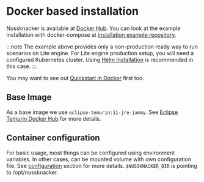 # Docker based installation

Nussknacker is available at [Docker Hub](https://hub.docker.com/r/touk/nussknacker/).
You can look at the example installation
with docker-compose at [installation example repository](https://github.com/TouK/nussknacker-installation-example/). 

:::note
The example above provides only a non-production ready way to run scenarios on Lite engine. For Lite engine production
setup, you will need a configured Kubernetes cluster. Using [Helm Installation](HelmChart.md) is recommended
in this case.
:::

You may want to see out [Quickstart in Docker](/quickstart/docker) first too.

## Base Image

As a base image we use `eclipse-temurin:11-jre-jammy`. See [Eclipse Temurin Docker Hub](https://hub.docker.com/_/eclipse-temurin) for more
details.

## Container configuration

For basic usage, most things can be configured using environment variables. In other cases, can be mounted volume with
own configuration file. See [configuration](../configuration/Common.md#environment-variables) section for more details. `$NUSSKNACKER_DIR` is pointing to /opt/nussknacker.
